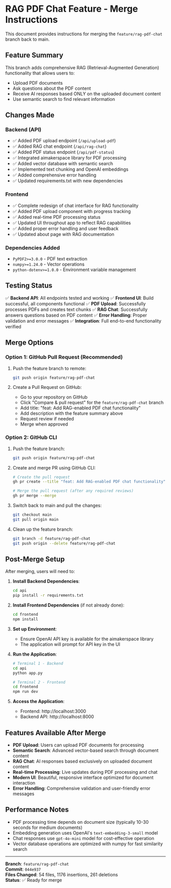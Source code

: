 # RAG PDF Chat Feature - Merge Instructions

This document provides instructions for merging the `feature/rag-pdf-chat` branch back to main.

## Feature Summary

This branch adds comprehensive RAG (Retrieval-Augmented Generation) functionality that allows users to:
- Upload PDF documents
- Ask questions about the PDF content
- Receive AI responses based ONLY on the uploaded document content
- Use semantic search to find relevant information

## Changes Made

### Backend (API)
- ✅ Added PDF upload endpoint (`/api/upload-pdf`)
- ✅ Added RAG chat endpoint (`/api/rag-chat`) 
- ✅ Added PDF status endpoint (`/api/pdf-status`)
- ✅ Integrated aimakerspace library for PDF processing
- ✅ Added vector database with semantic search
- ✅ Implemented text chunking and OpenAI embeddings
- ✅ Added comprehensive error handling
- ✅ Updated requirements.txt with new dependencies

### Frontend
- ✅ Complete redesign of chat interface for RAG functionality
- ✅ Added PDF upload component with progress tracking
- ✅ Added real-time PDF processing status
- ✅ Updated UI throughout app to reflect RAG capabilities
- ✅ Added proper error handling and user feedback
- ✅ Updated about page with RAG documentation

### Dependencies Added
- `PyPDF2>=3.0.0` - PDF text extraction
- `numpy>=1.24.0` - Vector operations
- `python-dotenv>=1.0.0` - Environment variable management

## Testing Status

✅ **Backend API**: All endpoints tested and working
✅ **Frontend UI**: Build successful, all components functional
✅ **PDF Upload**: Successfully processes PDFs and creates text chunks
✅ **RAG Chat**: Successfully answers questions based on PDF content
✅ **Error Handling**: Proper validation and error messages
✅ **Integration**: Full end-to-end functionality verified

## Merge Options

### Option 1: GitHub Pull Request (Recommended)

1. Push the feature branch to remote:
   ```bash
   git push origin feature/rag-pdf-chat
   ```

2. Create a Pull Request on GitHub:
   - Go to your repository on GitHub
   - Click "Compare & pull request" for the `feature/rag-pdf-chat` branch
   - Add title: "feat: Add RAG-enabled PDF chat functionality"
   - Add description with the feature summary above
   - Request review if needed
   - Merge when approved

### Option 2: GitHub CLI

1. Push the feature branch:
   ```bash
   git push origin feature/rag-pdf-chat
   ```

2. Create and merge PR using GitHub CLI:
   ```bash
   # Create the pull request
   gh pr create --title "feat: Add RAG-enabled PDF chat functionality" --body "Adds comprehensive RAG functionality for PDF document chat. See MERGE.md for details."
   
   # Merge the pull request (after any required reviews)
   gh pr merge --merge
   ```

3. Switch back to main and pull the changes:
   ```bash
   git checkout main
   git pull origin main
   ```

4. Clean up the feature branch:
   ```bash
   git branch -d feature/rag-pdf-chat
   git push origin --delete feature/rag-pdf-chat
   ```

## Post-Merge Setup

After merging, users will need to:

1. **Install Backend Dependencies**:
   ```bash
   cd api
   pip install -r requirements.txt
   ```

2. **Install Frontend Dependencies** (if not already done):
   ```bash
   cd frontend
   npm install
   ```

3. **Set up Environment**:
   - Ensure OpenAI API key is available for the aimakerspace library
   - The application will prompt for API key in the UI

4. **Run the Application**:
   ```bash
   # Terminal 1 - Backend
   cd api
   python app.py

   # Terminal 2 - Frontend  
   cd frontend
   npm run dev
   ```

5. **Access the Application**:
   - Frontend: http://localhost:3000
   - Backend API: http://localhost:8000

## Features Available After Merge

- **PDF Upload**: Users can upload PDF documents for processing
- **Semantic Search**: Advanced vector-based search through document content
- **RAG Chat**: AI responses based exclusively on uploaded document content
- **Real-time Processing**: Live updates during PDF processing and chat
- **Modern UI**: Beautiful, responsive interface optimized for document interaction
- **Error Handling**: Comprehensive validation and user-friendly error messages

## Performance Notes

- PDF processing time depends on document size (typically 10-30 seconds for medium documents)
- Embedding generation uses OpenAI's `text-embedding-3-small` model
- Chat responses use `gpt-4o-mini` model for cost-effective operation
- Vector database operations are optimized with numpy for fast similarity search

---

**Branch**: `feature/rag-pdf-chat`  
**Commit**: `044e937`  
**Files Changed**: 54 files, 1176 insertions, 261 deletions  
**Status**: ✅ Ready for merge
